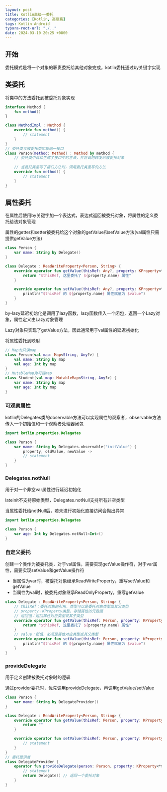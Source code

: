 ```yaml
---
layout: post
title: Kotlin高级——委托
categories: [Kotlin, 高级篇]
tags: Kotlin Android
typora-root-url: "./.."
date: 2024-03-10 20:25 +0800
---
```

## 开始

委托模式是将一个对象的职责委托给其他对象完成，kotlin委托通过by关键字实现

## 类委托

将类中的方法委托到被委托对象实现

``` kotlin
interface Method {
    fun method()
}

class MethodImpl : Method {
    override fun method() {
        // statement
    }
}
// 委托类与被委托类实现同一接口
class Person(method: Method) : Method by method {
    // 委托类中自动生成了接口中的方法，并将调用转发给被委托对象
    
    // 当委托类重写了接口方法时，调用委托类重写的方法
    override fun method() {
        // statement
    }
}
```

## 属性委托

在属性后使用by关键字加一个表达式，表达式返回被委托对象，将属性的定义委托给该对象管理

属性的getter和setter被委托给这个对象的getValue和setValue方法(val属性只需提供getValue方法)

``` kotlin
class Person {
    var name: String by Delegate()
}

class Delegate : ReadWriteProperty<Person, String> {
    override operator fun getValue(thisRef: Any?, property: KProperty<*>): String {
        return "$thisRef, 这里委托了 ${property.name} 属性"
    }

    override operator fun setValue(thisRef: Any?, property: KProperty<*>, value: String) {
        println("$thisRef 的 ${property.name} 属性赋值为 $value")
    }
}
```

by-lazy延迟初始化是调用了lazy函数，lazy函数传入一个闭包，返回一个Lazy对象，属性定义由Lazy对象管理

Lazy对象只实现了getValue方法，因此通常用于val属性的延迟初始化

将属性委托到映射

``` kotlin
// Map为只读map
class Person(val map: Map<String, Any?>) {
    val name: String by map
    val age: Int by map
}
// MutableMap为可变map
class Student(val map: MutableMap<String, Any?>) {
    var name: String by map
    var age: Int by map
}
```

### 可观察属性

kotlin的Delegates类的observable方法可以实现属性的观察者，observable方法传入一个初始值和一个观察者处理器闭包

``` kotlin
import kotlin.properties.Delegates

class Person {
    var name: String by Delegates.observable("initValue") {
        property, oldValue, newValue -> 
        // statement
    }
}
```

### Delegates.notNull

用于对一个非空var属性进行延迟初始化

lateinit不支持原始类型，Delegates.notNull支持所有非空类型

当属性委托给notNull后，若未进行初始化直接访问会抛出异常

``` kotlin
import kotlin.properties.Delegates

class Person {
   	var age: Int by Delegates.notNull<Int>()
}
```

### 自定义委托

创建一个类作为被委托类，对于val属性，需要实现getValue操作符，对于var属性，需要实现setValue和getValue操作符

-   当属性为var时，被委托对象继承ReadWriteProperty，重写setValue和getValue
-   当属性为val时，被委托对象继承ReadOnlyProperty，重写getValue

``` kotlin
class Delegate : ReadWriteProperty<Person, String> {
    // thisRef：委托对象的引用，类型可以是委托对象类型或其父类型
    // property：KProperty类型，存储属性的元数据
    // 返回值：返回属性对应类型或其子类型
    override operator fun getValue(thisRef: Person, property: KProperty<*>): String {
        return "$thisRef, 这里委托了 ${property.name} 属性"
    }
	// value：新值，必须是属性对应类型或其父类型
    override operator fun setValue(thisRef: Person, property: KProperty<*>, value: String) {
        println("$thisRef 的 ${property.name} 属性赋值为 $value")
    }
}
```

### provideDelegate

用于定义创建被委托对象时的逻辑

通过provider委托时，优先调用provideDelegate，再调用getValue/setValue

``` kotlin
class Person {
    var name: String by DelegateProvider()
}

class Delegate : ReadWriteProperty<Person, String> {
    override operator fun getValue(thisRef: Person, property: KProperty<*>): String {
        return ""
    }

    override operator fun setValue(thisRef: Person, property: KProperty<*>, value: String) {
        // statement
    }
}
// 委托提供者
class DelegateProvider {
    operator fun provideDelegate(person: Person, property: KProperty<*>) : ReadWriteProperty<Person, String> {
        // statement
        return Delegate() // 返回一个委托对象
    }
}
```
